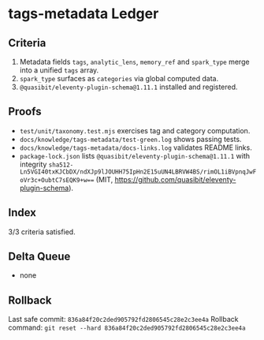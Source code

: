 # tags-metadata Ledger

## Criteria

1. Metadata fields `tags`, `analytic_lens`, `memory_ref` and `spark_type` merge
   into a unified `tags` array.
2. `spark_type` surfaces as `categories` via global computed data.
3. `@quasibit/eleventy-plugin-schema@1.11.1` installed and registered.

## Proofs

- `test/unit/taxonomy.test.mjs` exercises tag and category computation.
- `docs/knowledge/tags-metadata/test-green.log` shows passing tests.
- `docs/knowledge/tags-metadata/docs-links.log` validates README links.
- `package-lock.json` lists `@quasibit/eleventy-plugin-schema@1.11.1` with
  integrity
  `sha512-Ln5VGI40txKJCbDX/ndXJp9lJOUHH75IpHn2E15uUN4LBRVW4BS/rimOL1iBVpnqJwFoVr3c+OubtC7sEQK9+w==`
  (MIT, https://github.com/quasibit/eleventy-plugin-schema).

## Index

3/3 criteria satisfied.

## Delta Queue

- none

## Rollback

Last safe commit: `836a84f20c2ded905792fd2806545c28e2c3ee4a` Rollback command:
`git reset --hard 836a84f20c2ded905792fd2806545c28e2c3ee4a`
